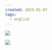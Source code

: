 ```yaml
---
created: 2025-01-07
tags:
  - english
---
```

![](https://s1.vika.cn/space/2025/01/06/c4a86cbc7f064714b5a42b34145786aa)

![](https://s1.vika.cn/space/2025/01/06/f27a2df096f64b8f8e89ec935ad38c74)